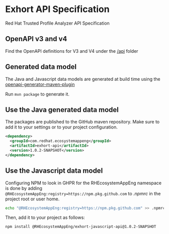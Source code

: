 # Exhort API Specification
Red Hat Trusted Profile Analyzer API Specification

## OpenAPI v3 and v4

Find the OpenAPI definitions for V3 and V4 under the [/api](./api) folder

## Generated data model

The Java and Javascript data models are generated at build time using the
[openapi-generator-maven-plugin](https://github.com/OpenAPITools/openapi-generator/tree/master/modules/openapi-generator-maven-plugin)

Run `mvn package` to generate it.

## Use the Java generated data model

The packages are published to the GitHub maven repository. Make sure to add it to your settings or to your project configuration.

```xml
<dependency>
  <groupId>com.redhat.ecosystemappeng</groupId>
  <artifactId>exhort-api</artifactId>
  <version>1.0.2-SNAPSHOT</version>
</dependency>
```

## Use the Javascript data model

Configuring NPM to look in GHPR for the RHEcosystemAppEng namespace is done by adding `@RHEcosystemAppEng:registry=https://npm.pkg.github.com`
to _.npmrc_ in the project root or user home.

```bash
echo "@RHEcosystemAppEng:registry=https://npm.pkg.github.com" >> .npmrc
```

Then, add it to your project as follows:

```bash
npm install @RHEcosystemAppEng/exhort-javascript-api@1.0.2-SNAPSHOT
```